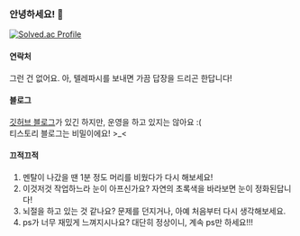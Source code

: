 ### 안녕하세요! 👋

[![Solved.ac Profile](http://mazassumnida.wtf/api/v2/generate_badge?boj=jenny00513)](https://solved.ac/jenny00513/)

#### 연락처
그런 건 없어요. 아, 텔레파시를 보내면 가끔 답장을 드리곤 한답니다!

#### 블로그

[깃허브 블로그](https://jenny00513.github.io)가 있긴 하지만, 운영을 하고 있지는 않아요 :( <br>
티스토리 블로그는 비밀이에요! >_<

#### 끄적끄적

1. 멘탈이 나갔을 땐 1분 정도 머리를 비웠다가 다시 해보세요!
2. 이것저것 작업하느라 눈이 아프신가요? 자연의 초록색을 바라보면 눈이 정화된답니다!
3. 뇌절을 하고 있는 것 같나요? 문제를 던지거나, 아예 처음부터 다시 생각해보세요.
4. ps가 너무 재밌게 느껴지시나요? 대단히 정상이니, 계속 ps만 하세요!!!
